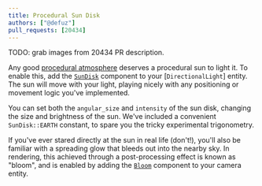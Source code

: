 ```yaml
---
title: Procedural Sun Disk
authors: ["@defuz"]
pull_requests: [20434]
---
```


TODO: grab images from 20434 PR description.

Any good [procedural atmosphere] deserves a procedural sun to light it.
To enable this, add the [`SunDisk`] component to your [`DirectionalLight`] entity.
The sun will move with your light, playing nicely with any positioning or movement logic you've implemented.

You can set both the `angular_size` and `intensity` of the sun disk, changing the size and brightness of the sun.
We've included a convenient `SunDisk::EARTH` constant, to spare you the tricky experimental trigonometry.

If you've ever stared directly at the sun in real life (don't!), you'll also be familiar with a spreading glow
that bleeds out into the nearby sky.
In rendering, this achieved through a post-processing effect is known as "bloom", and is enabled by adding the [`Bloom`] component to your camera entity.

[procedural atmosphere]: https://bevy.org/news/bevy-0-16/#procedural-atmospheric-scattering
[`SunDisk`]: https://docs.rs/bevy/0.17.0-rc.1/bevy/light/struct.SunDisk.html
[`Bloom`]: https://docs.rs/bevy/0.17.0-rc.1/bevy/post_process/bloom/struct.Bloom.html
